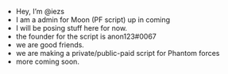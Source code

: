 -  Hey, I’m @iezs 
-  I am a admin for Moon (PF script) up in coming
-  I will be posing stuff here for now.
-  the founder for the script is anon123#0067
-  we are good friends.
-  we are making a private/public-paid script for Phantom forces
-  more coming soon.
